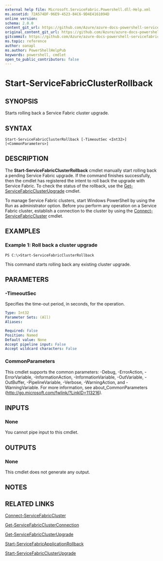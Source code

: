 ```yaml
---
external help file: Microsoft.ServiceFabric.Powershell.dll-Help.xml
ms.assetid: 72A574DF-96E9-4523-84C6-9D4E4161094D
online version:
schema: 2.0.0
content_git_url: https://github.com/Azure/azure-docs-powershell-servicefabric/blob/master/service-fabric-cmdlets/ServiceFabric/vlatest/Start-ServiceFabricClusterRollback.md
original_content_git_url: https://github.com/Azure/azure-docs-powershell-servicefabric/blob/master/service-fabric-cmdlets/ServiceFabric/vlatest/Start-ServiceFabricClusterRollback.md
gitcommit: https://github.com/Azure/azure-docs-powershell-servicefabric/blob/
ms.topic: reference
author: oanapl
ms.author: PowerShellHelpPub
keywords: powershell, cmdlet
open_to_public_contributors: false
---
```


# Start-ServiceFabricClusterRollback

## SYNOPSIS
Starts rolling back a Service Fabric cluster upgrade.

## SYNTAX

```
Start-ServiceFabricClusterRollback [-TimeoutSec <Int32>] [<CommonParameters>]
```

## DESCRIPTION
The **Start-ServiceFabricClusterRollback** cmdlet manually start rolling back a pending Service Fabric upgrade.
If the command finishes successfully, then the cmdlet has registered the intent to roll back the upgrade with Service Fabric.
To check the status of the rollback, use the [Get-ServiceFabricClusterUpgrade](./Get-ServiceFabricClusterUpgrade.md) cmdlet.

To manage Service Fabric clusters, start Windows PowerShell by using the Run as administrator option.
Before you perform any operation on a Service Fabric cluster, establish a connection to the cluster by using the [Connect-ServiceFabricCluster](./Connect-ServiceFabricCluster.md) cmdlet.

## EXAMPLES

### Example 1: Roll back a cluster upgrade
```
PS C:\>Start-ServiceFabricClusterRollback
```

This command starts rolling back any existing cluster upgrade.

## PARAMETERS

### -TimeoutSec
Specifies the time-out period, in seconds, for the operation.

```yaml
Type: Int32
Parameter Sets: (All)
Aliases: 

Required: False
Position: Named
Default value: None
Accept pipeline input: False
Accept wildcard characters: False
```

### CommonParameters
This cmdlet supports the common parameters: -Debug, -ErrorAction, -ErrorVariable, -InformationAction, -InformationVariable, -OutVariable, -OutBuffer, -PipelineVariable, -Verbose, -WarningAction, and -WarningVariable. For more information, see about_CommonParameters (http://go.microsoft.com/fwlink/?LinkID=113216).

## INPUTS

### None
You cannot pipe input to this cmdlet.

## OUTPUTS

### None
This cmdlet does not generate any output.

## NOTES

## RELATED LINKS

[Connect-ServiceFabricCluster](./Connect-ServiceFabricCluster.md)

[Get-ServiceFabricClusterConnection](./Get-ServiceFabricClusterConnection.md)

[Get-ServiceFabricClusterUpgrade](./Get-ServiceFabricClusterUpgrade.md)

[Start-ServiceFabricApplicationRollback](./Start-ServiceFabricApplicationRollback.md)

[Start-ServiceFabricClusterUpgrade](./Start-ServiceFabricClusterUpgrade.md)
